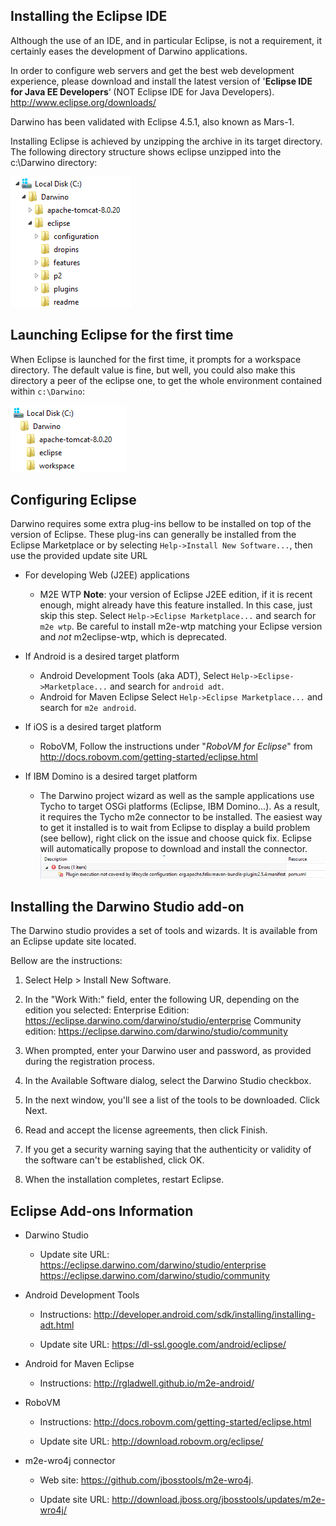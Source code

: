 Installing the Eclipse IDE
--------------------------

Although the use of an IDE, and in particular Eclipse, is not a requirement, it
certainly eases the development of Darwino applications.

In order to configure web servers and get the best web development experience,
please download and install the latest version of '**Eclipse IDE for Java EE
Developers**‘ (NOT Eclipse IDE for Java Developers).
<http://www.eclipse.org/downloads/>

Darwino has been validated with Eclipse 4.5.1, also known as Mars-1.

Installing Eclipse is achieved by unzipping the archive in its target directory.
The following directory structure shows eclipse unzipped into the c:\\Darwino
directory:

![](<install-eclipse.png>)

Launching Eclipse for the first time
------------------------------------

When Eclipse is launched for the first time, it prompts for a workspace
directory.  The default value is fine, but well, you could also make this
directory a peer of the eclipse one, to get the whole environment contained
within `c:\Darwino`:

![](<install-workspace.png>)

Configuring Eclipse
-------------------

Darwino requires some extra plug-ins bellow to be installed on top of the
version of Eclipse. These plug-ins can generally be installed from the Eclipse
Marketplace or by selecting `Help->Install New Software...`, then use the
provided update site URL

-   For developing Web (J2EE) applications
    -   M2E WTP **Note**: your version of Eclipse J2EE edition, if it is recent enough, might already have this feature installed. In this case, just skip this step. Select `Help->Eclipse Marketplace...` and search for `m2e wtp`. Be careful to install m2e-wtp matching your Eclipse version and *not* m2eclipse-wtp, which is deprecated.

-   If Android is a desired target platform
    -   Android Development Tools (aka ADT), Select `Help->Eclipse->Marketplace...` and search for `android adt`.
    -   Android for Maven Eclipse Select `Help->Eclipse Marketplace...` and search for `m2e android`.

-   If iOS is a desired target platform
    -   RoboVM, Follow the instructions under "*RoboVM for Eclipse*" from
<http://docs.robovm.com/getting-started/eclipse.html>

-   If IBM Domino is a desired target platform
    -   The Darwino project wizard as well as the sample applications use Tycho to target OSGi platforms (Eclipse, IBM Domino...). As a result, it requires the Tycho m2e connector to be installed. The easiest way to get it installed is to wait from Eclipse to display a build problem (see bellow), right click on the issue and choose quick fix. Eclipse will automatically propose to download and install the connector.
![](<eclipse-maventycho.png>)


Installing the Darwino Studio add-on
------------------------------------

The Darwino studio provides a set of tools and wizards. It is available from an Eclipse update site located.

Bellow are the instructions:

1.  Select Help \> Install New Software.

2.  In the "Work With:" field, enter the following UR, depending on the edition you selected:
    Enterprise Edition:
    <https://eclipse.darwino.com/darwino/studio/enterprise>
    Community edition:
    <https://eclipse.darwino.com/darwino/studio/community>

3.  When prompted, enter your Darwino user and password, as provided during the registration process.

4.  In the Available Software dialog, select the Darwino Studio checkbox.

5.  In the next window, you'll see a list of the tools to be downloaded. Click
    Next.

6.  Read and accept the license agreements, then click Finish.

7.  If you get a security warning saying that the authenticity or validity of
    the software can't be established, click OK.

8.  When the installation completes, restart Eclipse.

Eclipse Add-ons Information
---------------------------

-   Darwino Studio

    -   Update site URL:
        <https://eclipse.darwino.com/darwino/studio/enterprise>
        <https://eclipse.darwino.com/darwino/studio/community>

-   Android Development Tools

    -   Instructions:
        <http://developer.android.com/sdk/installing/installing-adt.html>

    -   Update site URL: <https://dl-ssl.google.com/android/eclipse/>


-   Android for Maven Eclipse

    -   Instructions: <http://rgladwell.github.io/m2e-android/>

-   RoboVM

    -   Instructions: <http://docs.robovm.com/getting-started/eclipse.html>

    -   Update site URL: <http://download.robovm.org/eclipse/>

-   m2e-wro4j connector

    -   Web site: <https://github.com/jbosstools/m2e-wro4j>.

    -   Update site URL:
        <http://download.jboss.org/jbosstools/updates/m2e-wro4j/>
